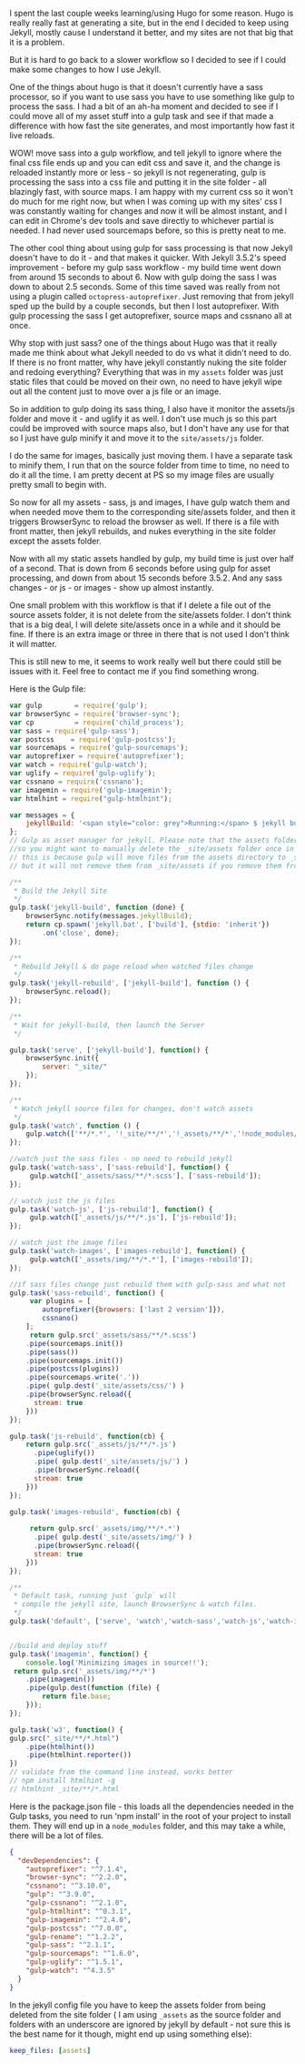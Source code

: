 ---
---

I spent the last couple weeks learning/using Hugo for some reason. Hugo is really really fast at generating a site, but in the end I decided to keep using Jekyll, mostly cause I understand it better, and my sites are not that big that it is a problem.

But it is hard to go back to a slower workflow so I decided to see if I could make some changes to how I use Jekyll.

One of the things about hugo is that it doesn't currently have a sass processor, so if you want to use sass you have to use something like gulp to process the sass. I had a bit of an ah-ha moment and decided to see if I could move all of my asset stuff into a gulp task and see if that made a difference with how fast the site generates, and most importantly how fast it live reloads.

WOW! move sass into a gulp workflow, and tell jekyll to ignore where the final css file ends up and you can edit css and save it, and the change is reloaded instantly more or less - so jekyll is not regenerating, gulp is processing the sass into a css file and putting it in the site folder - all blazingly fast, with source maps. I am happy with my current css so it won't do much for me right now, but when I was coming up with my sites' css I was constantly waiting for changes and now it will be almost instant, and I can edit in Chrome's dev tools and save directly to whichever partial is needed. I had never used sourcemaps before, so this is pretty neat to me.

The other cool thing about using gulp for sass processing is that now Jekyll doesn't have to do it - and that makes it quicker. With Jekyll 3.5.2's speed improvement - before my gulp sass workflow -  my build time went down from around 15 seconds to about 6. Now with gulp doing the sass I was down to about 2.5 seconds. Some of this time saved was really from not using a plugin called `octopress-autoprefixer`. Just removing that from jekyll sped up the build by a couple seconds, but then I lost autoprefixer. With gulp processing the sass I get autoprefixer, source maps and cssnano all at once. 

Why stop with just sass? one of the things about Hugo was that it really made me think about what Jekyll needed to do vs what it didn't need to do. If there is no front matter, why have jekyll constantly nuking the site folder and redoing everything? Everything that was in my `assets` folder was just static files that could be moved on their own, no need to have jekyll wipe out all the content just to move over a js file or an image.

So in addition to gulp doing its sass thing, I also have it monitor the assets/js folder and move it - and uglify it as well. I don't use much js so this part could be improved with source maps also, but I don't have any use for that so I just have gulp minify it and move it to the `site/assets/js` folder.

I do the same for images, basically just moving them. I have a separate task to minify them, I run that on the source folder from time to time, no need to do it all the time. I am pretty decent at PS so my image files are usually pretty small to begin with.

So now for all my assets - sass, js and images, I have gulp watch them and when needed move them to the corresponding site/assets folder, and then it triggers BrowserSync to reload the browser as well. If there is a file with front matter, then jekyll rebuilds, and nukes everything in the site folder except the assets folder.

Now with all my static assets handled by gulp, my build time is just over half of a second. That is down from 6 seconds before using gulp for asset processing, and down from about 15 seconds before 3.5.2. And any sass changes - or js - or images - show up almost instantly.

One small problem with this workflow is that if I delete a file out of the source assets folder, it is not delete from the site/assets folder.  I don't think that is a big deal, I will delete site/assets once in a while and it should be fine. If there is an extra image or three in there that is not used I don't think it will matter.

This is still new to me, it seems to work really well but there could still be issues with it. Feel free to contact me if you find something wrong.

Here is the Gulp file:

```js
var gulp        = require('gulp');
var browserSync = require('browser-sync');
var cp          = require('child_process');
var sass = require('gulp-sass');
var postcss    = require('gulp-postcss');
var sourcemaps = require('gulp-sourcemaps');
var autoprefixer = require('autoprefixer');
var watch = require('gulp-watch');
var uglify = require('gulp-uglify');
var cssnano = require('cssnano');
var imagemin = require('gulp-imagemin');
var htmlhint = require("gulp-htmlhint");

var messages = {
    jekyllBuild: '<span style="color: grey">Running:</span> $ jekyll build'
};
// Gulp as asset manager for jekyll. Please note that the assets folder is never cleaned
//so you might want to manually delete the _site/assets folder once in a while.
// this is because gulp will move files from the assets directory to _site/assets,
// but it will not remove them from _site/assets if you remove them from assets.

/**
 * Build the Jekyll Site
 */
gulp.task('jekyll-build', function (done) {
    browserSync.notify(messages.jekyllBuild);
    return cp.spawn('jekyll.bat', ['build'], {stdio: 'inherit'})
        .on('close', done);
});

/**
 * Rebuild Jekyll & do page reload when watched files change
 */
gulp.task('jekyll-rebuild', ['jekyll-build'], function () {
    browserSync.reload();
});

/**
 * Wait for jekyll-build, then launch the Server
 */

gulp.task('serve', ['jekyll-build'], function() {
    browserSync.init({
        server: "_site/"
    });
});

/**
 * Watch jekyll source files for changes, don't watch assets
 */
gulp.task('watch', function () {
    gulp.watch(['**/*.*', '!_site/**/*','!_assets/**/*','!node_modules/**/*','!.sass-cache/**/*' ], ['jekyll-rebuild']);
});

//watch just the sass files - no need to rebuild jekyll
gulp.task('watch-sass', ['sass-rebuild'], function() {
     gulp.watch(['_assets/sass/**/*.scss'], ['sass-rebuild']);
});

// watch just the js files
gulp.task('watch-js', ['js-rebuild'], function() {
     gulp.watch(['_assets/js/**/*.js'], ['js-rebuild']);
});

// watch just the image files
gulp.task('watch-images', ['images-rebuild'], function() {
     gulp.watch(['_assets/img/**/*.*'], ['images-rebuild']);
});

//if sass files change just rebuild them with gulp-sass and what not
gulp.task('sass-rebuild', function() {
     var plugins = [
        autoprefixer({browsers: ['last 2 version']}),
        cssnano()
    ];
     return gulp.src('_assets/sass/**/*.scss')
    .pipe(sourcemaps.init())
    .pipe(sass())
    .pipe(sourcemaps.init())
    .pipe(postcss(plugins))
    .pipe(sourcemaps.write('.'))
    .pipe( gulp.dest('_site/assets/css/') )
    .pipe(browserSync.reload({
      stream: true
    }))
});

gulp.task('js-rebuild', function(cb) {
    return gulp.src('_assets/js/**/*.js')
      .pipe(uglify())
      .pipe( gulp.dest('_site/assets/js/') )
      .pipe(browserSync.reload({
      stream: true
    }))
});

gulp.task('images-rebuild', function(cb) {
   
     return gulp.src('_assets/img/**/*.*')
      .pipe( gulp.dest('_site/assets/img/') )
      .pipe(browserSync.reload({
      stream: true
    }))
});

/**
 * Default task, running just `gulp` will 
 * compile the jekyll site, launch BrowserSync & watch files.
 */
gulp.task('default', ['serve', 'watch','watch-sass','watch-js','watch-images']);


//build and deploy stuff
gulp.task('imagemin', function() {
    console.log('Minimizing images in source!!');
 return gulp.src('_assets/img/**/*')
    .pipe(imagemin())
    .pipe(gulp.dest(function (file) {
        return file.base;
    }));
});

gulp.task('w3', function() {
gulp.src("_site/**/*.html")
    .pipe(htmlhint())
    .pipe(htmlhint.reporter())
})
// validate from the command line instead, works better
// npm install htmlhint -g
// htmlhint _site/**/*.html


```

Here is the package.json file - this loads all the dependencies needed in the Gulp tasks, you need to run 'npm install' in the root of your project to install them. They will end up in a `node_modules` folder, and this may take a while, there will be a lot of files. 

```json
{
  "devDependencies": {
    "autoprefixer": "^7.1.4",
    "browser-sync": "^2.2.0",
    "cssnano": "^3.10.0",
    "gulp": "^3.9.0",
    "gulp-cssnano": "^2.1.0",
    "gulp-htmlhint": "^0.3.1",
    "gulp-imagemin": "^2.4.0",
    "gulp-postcss": "^7.0.0",
    "gulp-rename": "^1.2.2",
    "gulp-sass": "^2.1.1",
    "gulp-sourcemaps": "^1.6.0",
    "gulp-uglify": "^1.5.1",
    "gulp-watch": "^4.3.5"
  }
}

```

In the jekyll config file you have to keep the assets folder from being deleted from the site folder ( I am using `_assets` as the source folder and folders with an underscore are ignored by jekyll by default - not sure this is the best name for it though, might end up using something else):

```yaml
keep_files: [assets]   
```
